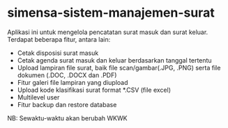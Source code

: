 # simensa-sistem-manajemen-surat

Aplikasi ini untuk mengelola pencatatan surat masuk dan surat keluar. Terdapat beberapa fitur, antara lain:

- Cetak disposisi surat masuk
- Cetak agenda surat masuk dan keluar berdasarkan tanggal tertentu
- Upload lampiran file surat, baik file scan/gambar(.JPG, .PNG) serta file dokumen (.DOC, .DOCX dan .PDF)
- Fitur galeri file lampiran yang diupload
- Upload kode klasifikasi surat format *.CSV (file excel)
- Multilevel user
- Fitur backup dan restore database

NB: Sewaktu-waktu akan berubah WKWK
